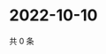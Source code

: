 # 2022-10-10

共 0 条

<!-- BEGIN WEIBO -->
<!-- 最后更新时间 Mon Oct 10 2022 22:29:22 GMT+0800 (China Standard Time) -->

<!-- END WEIBO -->
